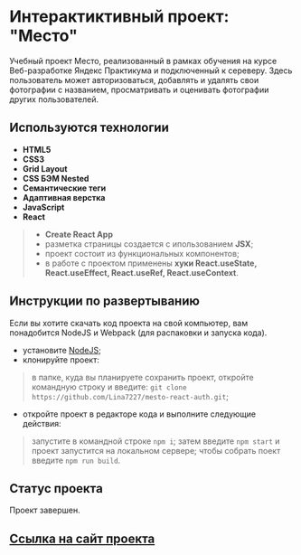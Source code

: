 # Интерактиктивный проект: "Место"

Учебный проект Место, реализованный в рамках обучения на курсе Веб-разработке Яндекс Практикума и подключенный к сереверу. Здесь пользователь может авторизоваться, добавлять и удалять свои фотографии с названием, просматривать и оценивать фотографии других пользователей. 


## Используются технологии

- **HTML5**
- **CSS3**
- **Grid Layout**
- **CSS БЭМ Nested**
- **Семантические теги**
- **Адаптивная верстка**
- **JavaScript** 
- **React**
> -  **Create React App**
> - разметка страницы создается с ипользованием **JSX**;
> - проект состоит из функциональных компонентов;
> - в работе с проектом применены **хуки React.useState, React.useEffect, React.useRef, React.useContext**.


## Инструкции по развертыванию

Если вы хотите скачать код проекта на свой компьютер, вам понадобится NodeJS и Webpack (для распаковки и запуска кода).

- установите [NodeJS](https://nodejs.org/en/download/package-manager/);
- клонируйте проект:
> в папке, куда вы планируете сохранить проект, откройте командную строку и введите: `git clone https://github.com/Lina7227/mesto-react-auth.git`;

- откройте проект в редакторе кода и выполните следующие действия:
> запустите в командной строке `npm i`;
> затем введите `npm start` и проект запустится на локальном сервере;
> чтобы собрать поект введите `npm run build`.

## Статус проекта

Проект завершен.

## [Ссылка на сайт проекта](https://lina7227.github.io/mesto-react-auth/)
